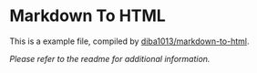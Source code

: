 # Markdown To HTML

This is a example file, compiled by [diba1013/markdown-to-html](https://github.com/diba1013/markdown-to-html). 

*Please refer to the readme for additional information.*